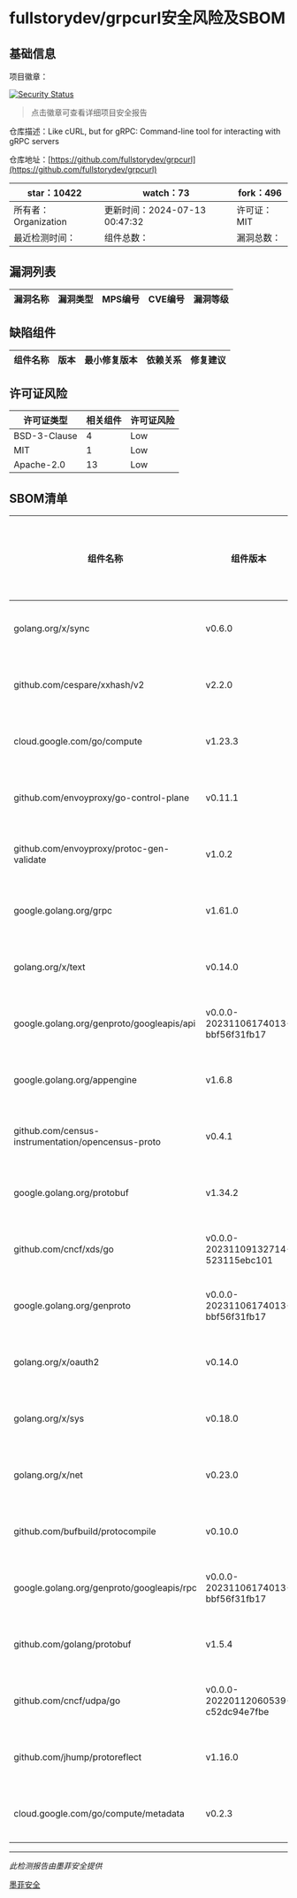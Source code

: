 # fullstorydev/grpcurl安全风险及SBOM

## 基础信息

项目徽章：

[![Security Status](https://www.murphysec.com/platform3/v31/badge/1814004243792961536.svg)](https://www.murphysec.com/console/report/1750949036081967104/1814004243792961536)

> 点击徽章可查看详细项目安全报告

仓库描述：Like cURL, but for gRPC: Command-line tool for interacting with gRPC servers

仓库地址：[https://github.com/fullstorydev/grpcurl](https://github.com/fullstorydev/grpcurl)

| star：10422 | watch：73 | fork：496 |
| ----------- | -------------- | ------------ |
| 所有者：Organization | 更新时间：2024-07-13 00:47:32 | 许可证：MIT |
| 最近检测时间： | 组件总数： | 漏洞总数： |




## 漏洞列表

| 漏洞名称 | 漏洞类型 | MPS编号 | CVE编号 | 漏洞等级 |
| ------- | ------ | ------- | ------ | ----- |





## 缺陷组件

| 组件名称 | 版本 | 最小修复版本 | 依赖关系 | 修复建议 |
| -------- | ---- | ------------ | -------- | -------- |





## 许可证风险

| 许可证类型 | 相关组件 | 许可证风险 |
| ---------- | -------- | ---------- |
|BSD-3-Clause|4|Low|
|MIT|1|Low|
|Apache-2.0|13|Low|




## SBOM清单

| 组件名称 | 组件版本 | 是否直接依赖 | 仓库 |
| -------- | -------- | ------------ | ---- |
|golang.org/x/sync|v0.6.0|间接依赖|go|
|github.com/cespare/xxhash/v2|v2.2.0|间接依赖|go|
|cloud.google.com/go/compute|v1.23.3|间接依赖|go|
|github.com/envoyproxy/go-control-plane|v0.11.1|间接依赖|go|
|github.com/envoyproxy/protoc-gen-validate|v1.0.2|间接依赖|go|
|google.golang.org/grpc|v1.61.0|直接依赖|go|
|golang.org/x/text|v0.14.0|间接依赖|go|
|google.golang.org/genproto/googleapis/api|v0.0.0-20231106174013-bbf56f31fb17|间接依赖|go|
|google.golang.org/appengine|v1.6.8|间接依赖|go|
|github.com/census-instrumentation/opencensus-proto|v0.4.1|间接依赖|go|
|google.golang.org/protobuf|v1.34.2|直接依赖|go|
|github.com/cncf/xds/go|v0.0.0-20231109132714-523115ebc101|间接依赖|go|
|google.golang.org/genproto|v0.0.0-20231106174013-bbf56f31fb17|间接依赖|go|
|golang.org/x/oauth2|v0.14.0|间接依赖|go|
|golang.org/x/sys|v0.18.0|间接依赖|go|
|golang.org/x/net|v0.23.0|间接依赖|go|
|github.com/bufbuild/protocompile|v0.10.0|间接依赖|go|
|google.golang.org/genproto/googleapis/rpc|v0.0.0-20231106174013-bbf56f31fb17|间接依赖|go|
|github.com/golang/protobuf|v1.5.4|直接依赖|go|
|github.com/cncf/udpa/go|v0.0.0-20220112060539-c52dc94e7fbe|间接依赖|go|
|github.com/jhump/protoreflect|v1.16.0|直接依赖|go|
|cloud.google.com/go/compute/metadata|v0.2.3|间接依赖|go|


------

*此检测报告由墨菲安全提供*

[墨菲安全](www.murphysec.com)